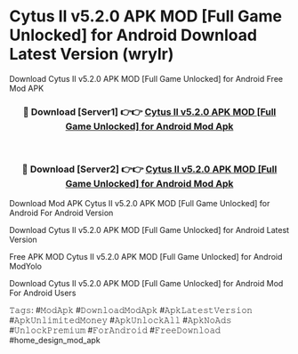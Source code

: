 # Cytus II v5.2.0 APK   MOD [Full Game Unlocked] for Android Download Latest Version (wrylr)
Download Cytus II v5.2.0 APK   MOD [Full Game Unlocked] for Android Free Mod APK

<div align="center">
<h3>🔴 Download [Server1] 👉👉 <a href="https://apkcomod.com?title=Cytus_II_v5.2.0_APK___MOD_[Full_Game_Unlocked]_for_Android">Cytus II v5.2.0 APK   MOD [Full Game Unlocked] for Android Mod Apk</a></h3><br>

<h3>🔴 Download [Server2] 👉👉 <a href="https://apkcomod.com?title=Cytus_II_v5.2.0_APK___MOD_[Full_Game_Unlocked]_for_Android">Cytus II v5.2.0 APK   MOD [Full Game Unlocked] for Android Mod Apk</a></h3>
</div>


Download Mod APK Cytus II v5.2.0 APK   MOD [Full Game Unlocked] for Android For Android Version

Download Cytus II v5.2.0 APK   MOD [Full Game Unlocked] for Android Latest Version

Free APK MOD Cytus II v5.2.0 APK   MOD [Full Game Unlocked] for Android ModYolo

Download Cytus II v5.2.0 APK   MOD [Full Game Unlocked] for Android Mod For Android Users

𝚃𝚊𝚐𝚜: #𝙼𝚘𝚍𝙰𝚙𝚔 #𝙳𝚘𝚠𝚗𝚕𝚘𝚊𝚍𝙼𝚘𝚍𝙰𝚙𝚔 #𝙰𝚙𝚔𝙻𝚊𝚝𝚎𝚜𝚝𝚅𝚎𝚛𝚜𝚒𝚘𝚗 #𝙰𝚙𝚔𝚄𝚗𝚕𝚒𝚖𝚒𝚝𝚎𝚍𝙼𝚘𝚗𝚎𝚢 #𝙰𝚙𝚔𝚄𝚗𝚕𝚘𝚌𝚔𝙰𝚕𝚕 #𝙰𝚙𝚔𝙽𝚘𝙰𝚍𝚜 #𝚄𝚗𝚕𝚘𝚌𝚔𝙿𝚛𝚎𝚖𝚒𝚞𝚖 #𝙵𝚘𝚛𝙰𝚗𝚍𝚛𝚘𝚒𝚍 #𝙵𝚛𝚎𝚎𝙳𝚘𝚠𝚗𝚕𝚘𝚊𝚍 #home_design_mod_apk
